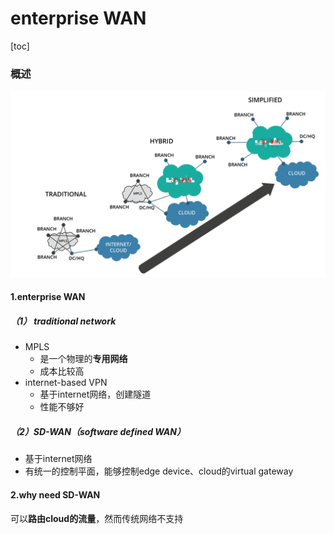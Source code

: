 # enterprise WAN

[toc]

### 概述

![](./imgs/enterprise-WAN_01.png)

#### 1.enterprise WAN

##### （1） traditional network
* MPLS
  * 是一个物理的**专用网络**
  * 成本比较高
* internet-based VPN
  * 基于internet网络，创建隧道
  * 性能不够好

##### （2）SD-WAN（software defined WAN）
* 基于internet网络
* 有统一的控制平面，能够控制edge device、cloud的virtual gateway

#### 2.why need SD-WAN
可以**路由cloud的流量**，然而传统网络不支持
